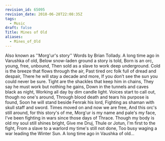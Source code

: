 ```yaml
---
revision_id: 65095
revision_date: 2018-06-28T22:08:35Z
tags:
  - Music
draft: false
Title: Mines of Old
aliases:
  - Mines_of_Old
---
```

Also known as ''Morg'ur's story''
Words by Brian Tollady.
A long time ago in Varushka of old,
Below snow-laden ground a story is told,
Born is an orc, young, free, unbound,
Then sold as a slave to work deep underground.
Cold is the breeze that flows through the air,
Past tired orc folk full of dread and despair,
There he will stay a decade and more,
If you don’t see the sun you could never be sure.
Tight are the shackles that keep him in chains,
They say he must work but nothing he gains,
Down in the tunnels and caves black as night,
Working all day by dim candle light.
Voices start to call out, though no one's around,
Through blood death and tears his purpose is found,
Soon he will stand beside Fenrak his lord,
Fighting as shaman with skull staff and sword.
Times moved on and now we are free,
And this orc's still around, for this story's of me,
Morg'ur is my name and pale's my face,
I’ve been fighting in wars since those days of Thrace.
Though my body is old my soul still shines bright,
Give me Druj, Thule or Jotun, I'm first to the fight,
From a slave to a warlord my time's still not done,
Too busy waging a war leading the Winter Sun.
A long time ago in Vaushka of old…